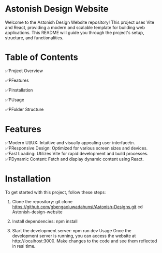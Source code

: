 # Astonish Design Website
Welcome to the Astonish Design Website repository! This project uses Vite and React, providing a modern and scalable template for building web applications. This README will guide you through the project's setup, structure, and functionalities.

# Table of Contents
✅Project Overview


✅PFeatures


✅PInstallation


✅PUsage


✅PFolder Structure

# Features
✅Modern UI/UX: Intuitive and visually appealing user interface\n.
✅PResponsive Design: Optimized for various screen sizes and devices.
✅Fast Loading: Utilizes Vite for rapid development and build processes.
✅PDynamic Content: Fetch and display dynamic content using React.

# Installation
To get started with this project, follow these steps:

1. Clone the repository:
git clone https://github.com/gbengaoluwadahunsi/Astonish-Designs.git
cd Astonish-design-website

2. Install dependencies:
npm install

3. Start the development server:
npm run dev
Usage
Once the development server is running, you can access the website at http://localhost:3000. Make changes to the code and see them reflected in real time.


